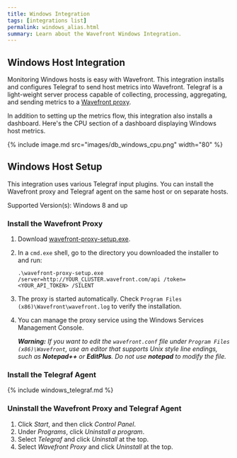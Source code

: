 ```yaml
---
title: Windows Integration
tags: [integrations list]
permalink: windows_alias.html
summary: Learn about the Wavefront Windows Integration.
---
```

## Windows Host Integration

Monitoring Windows hosts is easy with Wavefront. This integration installs and configures Telegraf to send host metrics
into Wavefront. Telegraf is a light-weight server process capable of collecting, processing, aggregating, and sending metrics to a [Wavefront proxy](https://docs.wavefront.com/proxies.html).

In addition to setting up the metrics flow, this integration also installs a dashboard. Here's the CPU section of a dashboard displaying Windows host metrics.

{% include image.md src="images/db_windows_cpu.png" width="80" %}


## Windows Host Setup



This integration uses various Telegraf input plugins. You can install the Wavefront proxy and Telegraf agent on the same host or on separate hosts.

Supported Version(s): Windows 8 and up

### Install the Wavefront Proxy

1. Download [wavefront-proxy-setup.exe](https://s3-us-west-2.amazonaws.com/wavefront-cdn/windows/wavefront-proxy-setup.exe).
2. In a `cmd.exe` shell, go to the directory you downloaded the installer to and run:

   ```.\wavefront-proxy-setup.exe /server=http://YOUR_CLUSTER.wavefront.com/api /token=<YOUR_API_TOKEN> /SILENT```

3. The proxy is started automatically. Check `Program Files (x86)\Wavefront\wavefront.log` to verify the installation.
4. You can manage the proxy service using the Windows Services Management Console.

   _**Warning:** If you want to edit the `wavefront.conf` file under `Program Files (x86)\Wavefront`, use an editor that supports Unix style line endings, such as **Notepad++** or **EditPlus**. Do not use **notepad** to modify the file._

### Install the Telegraf Agent

{% include windows_telegraf.md %}

### Uninstall the Wavefront Proxy and Telegraf Agent

1. Click *Start*, and then click *Control Panel*.
2. Under *Programs*, click *Uninstall a program*.
3. Select *Telegraf* and click *Uninstall* at the top.
4. Select *Wavefront Proxy* and click *Uninstall* at the top.
